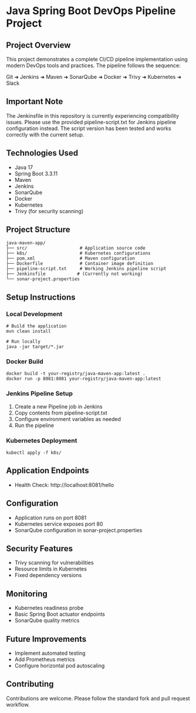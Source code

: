 # Java Spring Boot DevOps Pipeline Project
## Project Overview
This project demonstrates a complete CI/CD pipeline implementation using modern DevOps tools and practices. The pipeline follows the sequence:

Git ➜ Jenkins ➜ Maven ➜ SonarQube ➜ Docker ➜ Trivy ➜ Kubernetes ➜ Slack

## Important Note
The Jenkinsfile in this repository is currently experiencing compatibility issues. Please use the provided pipeline-script.txt for Jenkins pipeline configuration instead. The script version has been tested and works correctly with the current setup.

## Technologies Used
- Java 17
- Spring Boot 3.3.11
- Maven
- Jenkins
- SonarQube
- Docker
- Kubernetes
- Trivy (for security scanning)
## Project Structure
```
java-maven-app/
├── src/                    # Application source code
├── k8s/                    # Kubernetes configurations
├── pom.xml                 # Maven configuration
├── Dockerfile              # Container image definition
├── pipeline-script.txt     # Working Jenkins pipeline script
├── Jenkinsfile            # (Currently not working)
└── sonar-project.properties
```
## Setup Instructions

### Local Development
```
# Build the application
mvn clean install

# Run locally
java -jar target/*.jar
```
### Docker Build
```
docker build -t your-registry/java-maven-app:latest .
docker run -p 8081:8081 your-registry/java-maven-app:latest
```
### Jenkins Pipeline Setup
1. Create a new Pipeline job in Jenkins
2. Copy contents from pipeline-script.txt
3. Configure environment variables as needed
4. Run the pipeline
### Kubernetes Deployment
```
kubectl apply -f k8s/
```
## Application Endpoints
- Health Check: http://localhost:8081/hello
## Configuration
- Application runs on port 8081
- Kubernetes service exposes port 80
- SonarQube configuration in sonar-project.properties
## Security Features
- Trivy scanning for vulnerabilities
- Resource limits in Kubernetes
- Fixed dependency versions
## Monitoring
- Kubernetes readiness probe
- Basic Spring Boot actuator endpoints
- SonarQube quality metrics
## Future Improvements
- Implement automated testing
- Add Prometheus metrics
- Configure horizontal pod autoscaling
## Contributing
Contributions are welcome. Please follow the standard fork and pull request workflow.